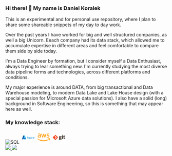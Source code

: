 ### Hi there! 👋 My name is Daniel Koralek
This is an experimental and for personal use repository, where I plan to share some shareable snippets of my day to day work.

Over the past years I have worked for big and well structured companies, as well a big Unicorn. Eeach company had its data stack, which allowed me to accumulate expertise in different areas and feel comfortable to compare them side by side today.

I'm a Data Engineer by formation, but I consider myself a Data Enthusiast, always trying to lear something new. I'm currently studying the most diverse data pipeline forms and technologies, across different platforms and conditions.

My major experience is around DATA, from big transactional and Data Warehouse modeling, to modern Data Lake and Lake House design (with a special passion for Microsoft Azure data solutions). I also have a solid (long) background in Software Engineering, so this is something that may appear here as well.

### My knowledge stack:

<div>
  <img src="https://github.com/devicons/devicon/blob/master/icons/sql/sql-original-wordmark.svg" title="SQL" alt="SQL" width="40" height="40"/>&nbsp;
  <img src="https://github.com/devicons/devicon/blob/master/icons/Azure/azure-original-wordmark.svg" title="Azure" alt="Azure" width="40" height="40"/>&nbsp;
  <img src="https://github.com/devicons/devicon/blob/master/icons/amazonwebservices/amazonwebservices-plain-wordmark.svg" title="AWS" alt="AWS" width="40" height="40"/>&nbsp;
  <img src="https://github.com/devicons/devicon/blob/master/icons/git/git-original-wordmark.svg" title="Git" **alt="Git" width="40" height="40"/>
</div>

<div>
<a href="https://github.com/dankoralek">
<img height="180em" src="https://github-readme-stats.vercel.app/api/top-langs/?username=dankoralek&layout=compact&langs_count=7&theme=dracula"/>
<img height="180em" src="https://github-readme-stats.vercel.app/api?username=dankoralek&show_icons=true&theme=dracula&include_all_commits=true&count_private=true"/>
</div>
